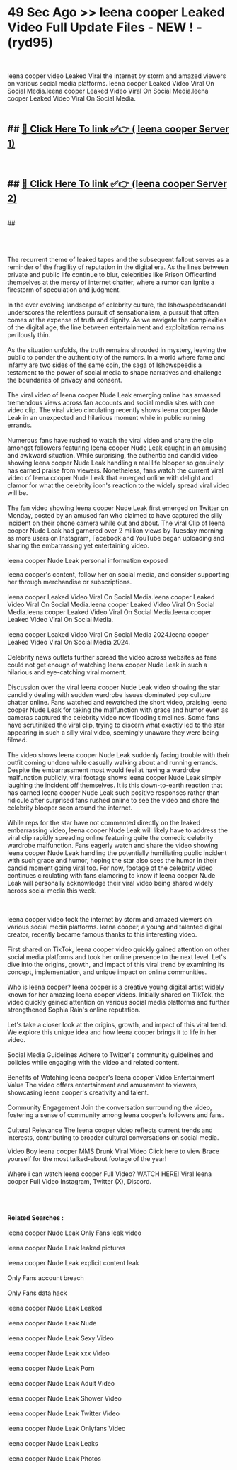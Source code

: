 # 49 Sec Ago >> leena cooper Leaked Video Full Update Files - NEW ! - (ryd95) <br>
<br>

leena cooper video Leaked Viral the internet by storm and amazed viewers on various social media platforms. leena cooper Leaked Video Viral On Social Media.leena cooper Leaked Video Viral On Social Media.leena cooper Leaked Video Viral On Social Media.<br>
 <br>

## ##  <a href="https://clipsfans.site?title=leena_cooper&ref=gitt">🔴 Click Here To link ✅👉 ( leena cooper Server 1)</a><br>
  <br>

##  ##  <a href="https://clipsfans.site?title=leena_cooper&ref=gitt">🔴 Click Here To link ✅👉 (leena cooper  Server 2)</a><br>
  <br>
  ##


  <br>

  <br>

<br><br>
The recurrent theme of leaked tapes and the subsequent fallout serves as a reminder of the fragility of reputation in the digital era. As the lines between private and public life continue to blur, celebrities like Prison Officerfind themselves at the mercy of internet chatter, where a rumor can ignite a firestorm of speculation and judgment.
<br><br>
In the ever evolving landscape of celebrity culture, the Ishowspeedscandal underscores the relentless pursuit of sensationalism, a pursuit that often comes at the expense of truth and dignity. As we navigate the complexities of the digital age, the line between entertainment and exploitation remains perilously thin.
<br><br>
As the situation unfolds, the truth remains shrouded in mystery, leaving the public to ponder the authenticity of the rumors. In a world where fame and infamy are two sides of the same coin, the saga of Ishowspeedis a testament to the power of social media to shape narratives and challenge the boundaries of privacy and consent.
<br><br>
The viral video of leena cooper Nude Leak emerging online has amassed tremendous views across fan accounts and social media sites with one video clip. The viral video circulating recently shows leena cooper Nude Leak in an unexpected and hilarious moment while in public running errands.
<br><br>
Numerous fans have rushed to watch the viral video and share the clip amongst followers featuring leena cooper Nude Leak caught in an amusing and awkward situation. While surprising, the authentic and candid video showing leena cooper Nude Leak handling a real life blooper so genuinely has earned praise from viewers. Nonetheless, fans watch the current viral video of leena cooper Nude Leak that emerged online with delight and clamor for what the celebrity icon's reaction to the widely spread viral video will be.
<br><br>
The fan video showing leena cooper Nude Leak first emerged on Twitter on Monday, posted by an amused fan who claimed to have captured the silly incident on their phone camera while out and about. The viral Clip of leena cooper Nude Leak had garnered over 2 million views by Tuesday morning as more users on Instagram, Facebook and YouTube began uploading and sharing the embarrassing yet entertaining video.
<br><br>
leena cooper Nude Leak personal information exposed


leena cooper's content, follow her on social media, and consider supporting her through merchandise or subscriptions.
<br><br>
leena cooper Leaked Video Viral On Social Media.leena cooper Leaked Video Viral On Social Media.leena cooper Leaked Video Viral On Social Media.leena cooper Leaked Video Viral On Social Media.leena cooper Leaked Video Viral On Social Media.
<br><br>
leena cooper Leaked Video Viral On Social Media 2024.leena cooper Leaked Video Viral On Social Media 2024.
<br><br>
Celebrity news outlets further spread the video across websites as fans could not get enough of watching leena cooper Nude Leak in such a hilarious and eye-catching viral moment.
<br><br>
Discussion over the viral leena cooper Nude Leak video showing the star candidly dealing with sudden wardrobe issues dominated pop culture chatter online. Fans watched and rewatched the short video, praising leena cooper Nude Leak for taking the malfunction with grace and humor even as cameras captured the celebrity video now flooding timelines. Some fans have scrutinized the viral clip, trying to discern what exactly led to the star appearing in such a silly viral video, seemingly unaware they were being filmed.
<br><br>
The video shows leena cooper Nude Leak suddenly facing trouble with their outfit coming undone while casually walking about and running errands. Despite the embarrassment most would feel at having a wardrobe malfunction publicly, viral footage shows leena cooper Nude Leak simply laughing the incident off themselves. It is this down-to-earth reaction that has earned leena cooper Nude Leak such positive responses rather than ridicule after surprised fans rushed online to see the video and share the celebrity blooper seen around the internet.
<br><br>
While reps for the star have not commented directly on the leaked embarrassing video, leena cooper Nude Leak will likely have to address the viral clip rapidly spreading online featuring quite the comedic celebrity wardrobe malfunction. Fans eagerly watch and share the video showing leena cooper Nude Leak handling the potentially humiliating public incident with such grace and humor, hoping the star also sees the humor in their candid moment going viral too. For now, footage of the celebrity video continues circulating with fans clamoring to know if leena cooper Nude Leak will personally acknowledge their viral video being shared widely across social media this week.


<br><br>
leena cooper video took the internet by storm and amazed viewers on various social media platforms. leena cooper, a young and talented digital creator, recently became famous thanks to this interesting video.
<br><br>
First shared on TikTok, leena cooper video quickly gained attention on other social media platforms and took her online presence to the next level. Let's dive into the origins, growth, and impact of this viral trend by examining its concept, implementation, and unique impact on online communities.
<br><br>
Who is leena cooper? leena cooper is a creative young digital artist widely known for her amazing leena cooper videos. Initially shared on TikTok, the video quickly gained attention on various social media platforms and further strengthened Sophia Rain's online reputation.
<br><br>
Let's take a closer look at the origins, growth, and impact of this viral trend. We explore this unique idea and how leena cooper brings it to life in her video.
<br><br>
Social Media Guidelines Adhere to Twitter's community guidelines and policies while engaging with the video and related content.
<br><br>
Benefits of Watching leena cooper's leena cooper Video Entertainment Value The video offers entertainment and amusement to viewers, showcasing leena cooper's creativity and talent.
<br><br>
Community Engagement Join the conversation surrounding the video, fostering a sense of community among leena cooper's followers and fans.
<br><br>
Cultural Relevance The leena cooper video reflects current trends and interests, contributing to broader cultural conversations on social media.

Video Boy leena cooper MMS Drunk Viral.Video Click here to view Brace yourself for the most talked-about footage of the year!
<br><br>
Where i can watch leena cooper Full Video? WATCH HERE! Viral leena cooper Full Video Instagram, Twitter (X), Discord.
<br><br>

<br><br>
<strong>Related Searches :</strong>
<br><br>
leena cooper Nude Leak Only Fans leak video
<br><br>
leena cooper Nude Leak leaked pictures
<br><br>
leena cooper Nude Leak explicit content leak
<br><br>
Only Fans account breach
<br><br>
Only Fans data hack
<br><br>
leena cooper Nude Leak Leaked
<br><br>
leena cooper Nude Leak Nude
<br><br>
leena cooper Nude Leak Sexy Video
<br><br>
leena cooper Nude Leak xxx Video
<br><br>
leena cooper Nude Leak Porn
<br><br>
leena cooper Nude Leak Adult Video
<br><br>
leena cooper Nude Leak Shower Video
<br><br>
leena cooper Nude Leak Twitter Video
<br><br>
leena cooper Nude Leak Onlyfans Video
<br><br>
leena cooper Nude Leak Leaks
<br><br>
leena cooper Nude Leak Photos